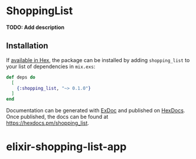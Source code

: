 # ShoppingList

**TODO: Add description**

## Installation

If [available in Hex](https://hex.pm/docs/publish), the package can be installed
by adding `shopping_list` to your list of dependencies in `mix.exs`:

```elixir
def deps do
  [
    {:shopping_list, "~> 0.1.0"}
  ]
end
```

Documentation can be generated with [ExDoc](https://github.com/elixir-lang/ex_doc)
and published on [HexDocs](https://hexdocs.pm). Once published, the docs can
be found at <https://hexdocs.pm/shopping_list>.

# elixir-shopping-list-app
